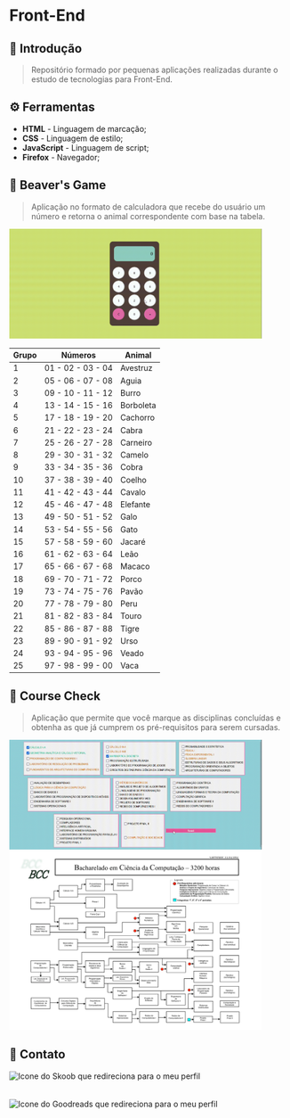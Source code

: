 # Front-End

## :scroll: Introdução

> Repositório formado por pequenas aplicações realizadas durante o estudo de tecnologias para Front-End.

## :gear: Ferramentas

- **HTML** - Linguagem de marcação;
- **CSS** - Linguagem de estilo;
- **JavaScript** - Linguagem de script;
- **Firefox** - Navegador;

## :abacus: Beaver's Game

> Aplicação no formato de calculadora que recebe do usuário um número e retorna o animal correspondente com base na tabela. 

<img width="90%" src=".src/BeaversGame.gif">

| Grupo | Números           | Animal    |
| ----- | ----------------- | --------- |
| 1     | 01 - 02 - 03 - 04 | Avestruz  |
| 2     | 05 - 06 - 07 - 08 | Aguia     |
| 3     | 09 - 10 - 11 - 12 | Burro     |
| 4     | 13 - 14 - 15 - 16 | Borboleta |
| 5     | 17 - 18 - 19 - 20 | Cachorro  |
| 6     | 21 - 22 - 23 - 24 | Cabra     |
| 7     | 25 - 26 - 27 - 28 | Carneiro  |
| 8     | 29 - 30 - 31 - 32 | Camelo    |
| 9     | 33 - 34 - 35 - 36 | Cobra     |
| 10    | 37 - 38 - 39 - 40 | Coelho    |
| 11    | 41 - 42 - 43 - 44 | Cavalo    |
| 12    | 45 - 46 - 47 - 48 | Elefante  |
| 13    | 49 - 50 - 51 - 52 | Galo      |
| 14    | 53 - 54 - 55 - 56 | Gato      |
| 15    | 57 - 58 - 59 - 60 | Jacaré    |
| 16    | 61 - 62 - 63 - 64 | Leão      |
| 17    | 65 - 66 - 67 - 68 | Macaco    |
| 18    | 69 - 70 - 71 - 72 | Porco     |
| 19    | 73 - 74 - 75 - 76 | Pavão     |
| 20    | 77 - 78 - 79 - 80 | Peru      |
| 21    | 81 - 82 - 83 - 84 | Touro     |
| 22    | 85 - 86 - 87 - 88 | Tigre     |
| 23    | 89 - 90 - 91 - 92 | Urso      |
| 24    | 93 - 94 - 95 - 96 | Veado     |
| 25    | 97 - 98 - 99 - 00 | Vaca      |


## :memo: Course Check

> Aplicação que permite que você marque as disciplinas concluídas e obtenha as que já cumprem os pré-requisitos para serem cursadas.

<img width="90%" src=".src/CourseCheck.gif">

<img width="90%" src=".src/fluxograma.png">

## :pushpin: Contato

[<img align="left" alt="Icone do Skoob que redireciona para o meu perfil" height="50" src="http://paginapessoal.utfpr.edu.br/sidgleyandrade/skoob.png/image" />](https://www.skoob.com.br/usuario/2568230)
[<img align="left" alt="Icone do Goodreads que redireciona para o meu perfil" height="50" src="https://cdn.icon-icons.com/icons2/1125/PNG/512/1486164216-goodreadslinerround_79638.png" />](https://www.goodreads.com/user/show/117475440-beatriz-de-oliveira)

